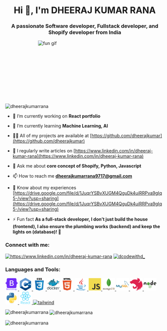 <h1 align="center">Hi 👋, I'm DHEERAJ KUMAR RANA</h1>
<h3 align="center">A passionate Software developer, Fullstack developer, and Shopify developer from India</h3>


  <img  align="right" src="https://media.giphy.com/media/qgQUggAC3Pfv687qPC/giphy.gif?cid=ecf05e47kmrza3ygypol4wo0pgvykygchny33fn6qv7v6ptd&ep=v1_gifs_search&rid=giphy.gif&ct=g" alt="fun gif" width="400" height="200">


<p align="left"> <img src="https://komarev.com/ghpvc/?username=dheerajkumarrana&label=Profile%20views&color=0e75b6&style=flat" alt="dheerajkumarrana" /> </p>

- 🔭 I’m currently working on **React portfolio**

- 🌱 I’m currently learning **Machine Learning, AI**

- 👨‍💻 All of my projects are available at [https://github.com/dheerajkumar](https://github.com/dheerajkumar)

- 📝 I regularly write articles on [https://www.linkedin.com/in/dheeraj-kumar-rana](https://www.linkedin.com/in/dheeraj-kumar-rana)

- 💬 Ask me about **core concept of Shopify, Python, Javascript**

- 📫 How to reach me **dheerajkumarrana9717@gmail.com**

- 📄 Know about my experiences [https://drive.google.com/file/d/1JuqrYSBvXUGM4QguDk4uiRRPva9gIq5-/view?usp=sharing](https://drive.google.com/file/d/1JuqrYSBvXUGM4QguDk4uiRRPva9gIq5-/view?usp=sharing)

- ⚡ Fun fact **As a full-stack developer, I don’t just build the house (frontend), I also ensure the plumbing works (backend) and keep the lights on (database)! 🚀**

<h3 align="left">Connect with me:</h3>
<p align="left">
<a href="https://linkedin.com/in/https://www.linkedin.com/in/dheeraj-kumar-rana" target="blank"><img align="center" src="https://raw.githubusercontent.com/rahuldkjain/github-profile-readme-generator/master/src/images/icons/Social/linked-in-alt.svg" alt="https://www.linkedin.com/in/dheeraj-kumar-rana" height="30" width="40" /></a>
<a href="https://instagram.com/dcodewithd_" target="blank"><img align="center" src="https://raw.githubusercontent.com/rahuldkjain/github-profile-readme-generator/master/src/images/icons/Social/instagram.svg" alt="dcodewithd_" height="30" width="40" /></a>
</p>

<h3 align="left">Languages and Tools:</h3>
<p align="left"> 
  <a href="https://getbootstrap.com" target="_blank" rel="noreferrer"> 
    <img src="https://raw.githubusercontent.com/devicons/devicon/master/icons/bootstrap/bootstrap-plain-wordmark.svg" alt="bootstrap" width="40" height="40"/> 
  </a> 
  <a href="https://www.w3schools.com/cpp/" target="_blank" rel="noreferrer"> 
    <img src="https://raw.githubusercontent.com/devicons/devicon/master/icons/cplusplus/cplusplus-original.svg" alt="cplusplus" width="40" height="40"/> 
  </a> 
  <a href="https://www.w3schools.com/css/" target="_blank" rel="noreferrer"> 
    <img src="https://raw.githubusercontent.com/devicons/devicon/master/icons/css3/css3-original-wordmark.svg" alt="css3" width="40" height="40"/> 
  </a> 
  <a href="https://www.docker.com/" target="_blank" rel="noreferrer"> 
    <img src="https://raw.githubusercontent.com/devicons/devicon/master/icons/docker/docker-original-wordmark.svg" alt="docker" width="40" height="40"/> 
  </a> 
  <a href="https://www.w3.org/html/" target="_blank" rel="noreferrer"> 
    <img src="https://raw.githubusercontent.com/devicons/devicon/master/icons/html5/html5-original-wordmark.svg" alt="html5" width="40" height="40"/> 
  </a> 
  <a href="https://www.java.com" target="_blank" rel="noreferrer"> 
    <img src="https://raw.githubusercontent.com/devicons/devicon/master/icons/java/java-original.svg" alt="java" width="40" height="40"/> 
  </a> 
  <a href="https://developer.mozilla.org/en-US/docs/Web/JavaScript" target="_blank" rel="noreferrer"> 
    <img src="https://raw.githubusercontent.com/devicons/devicon/master/icons/javascript/javascript-original.svg" alt="javascript" width="40" height="40"/> 
  </a> 
  <a href="https://www.mongodb.com/" target="_blank" rel="noreferrer"> 
    <img src="https://raw.githubusercontent.com/devicons/devicon/master/icons/mongodb/mongodb-original-wordmark.svg" alt="mongodb" width="40" height="40"/> 
  </a> 
  <a href="https://www.mysql.com/" target="_blank" rel="noreferrer"> 
    <img src="https://raw.githubusercontent.com/devicons/devicon/master/icons/mysql/mysql-original-wordmark.svg" alt="mysql" width="40" height="40"/> 
  </a> 
  <a href="https://nestjs.com/" target="_blank" rel="noreferrer"> 
    <img src="https://raw.githubusercontent.com/devicons/devicon/master/icons/nestjs/nestjs-plain.svg" alt="nestjs" width="40" height="40"/> 
  </a> 
  <a href="https://nodejs.org" target="_blank" rel="noreferrer"> 
    <img src="https://raw.githubusercontent.com/devicons/devicon/master/icons/nodejs/nodejs-original-wordmark.svg" alt="nodejs" width="40" height="40"/> 
  </a> 
  <a href="https://www.python.org" target="_blank" rel="noreferrer"> 
    <img src="https://raw.githubusercontent.com/devicons/devicon/master/icons/python/python-original.svg" alt="python" width="40" height="40"/> 
  </a> 
  <a href="https://reactjs.org/" target="_blank" rel="noreferrer"> 
    <img src="https://raw.githubusercontent.com/devicons/devicon/master/icons/react/react-original-wordmark.svg" alt="react" width="40" height="40"/> 
  </a> 
  <a href="https://tailwindcss.com/" target="_blank" rel="noreferrer"> 
    <img src="https://www.vectorlogo.zone/logos/tailwindcss/tailwindcss-icon.svg" alt="tailwind" width="40" height="40"/> 
  </a> 
</p>

<p><img align="left" src="https://github-readme-stats.vercel.app/api/top-langs?username=dheerajkumarrana&show_icons=true&locale=en&layout=compact" alt="dheerajkumarrana" /></p>

<p>&nbsp;<img align="center" src="https://github-readme-stats.vercel.app/api?username=dheerajkumarrana&show_icons=true&locale=en" alt="dheerajkumarrana" /></p>

<p><img align="center" src="https://github-readme-streak-stats.herokuapp.com/?user=dheerajkumarrana&" alt="dheerajkumarrana" /></p>
